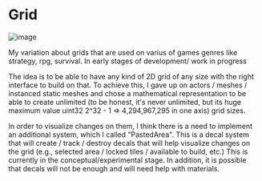 # Grid

![image](https://github.com/doru434/Grid/assets/12116007/5fd14b4b-fadf-414d-a8be-1b2c3455657c)

My variation about grids that are used on varius of games genres like strategy, rpg, survival.
In early stages of development/ work in progress

The idea is to be able to have any kind of 2D grid of any size with the right interface to build on that. 
To achieve this, I gave up on actors / meshes / instanced static meshes and chose a mathematical representation to be able to create unlimited (to be honest, it's never unlimited, but its huge maximum value uint32 2^32 - 1 => 4,294,967,295 in one axis) grid sizes.

In order to visualize changes on them, I think there is a need to implement an additional system, which I called "PastedArea". This is a decal system that will create / track / destroy decals that will help visualize changes on the grid (e.g., selected area / locked tiles / available to build, etc.) This is currently in the conceptual/experimental stage.
In addition, it is possible that decals will not be enough and will need help with materials.
